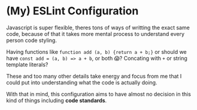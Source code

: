 # (My) ESLint Configuration

Javascript is super flexible, theres tons of ways of writting the exact same code, because of that it takes more mental process to understand every person code styling.

Having functions like `function add (a, b) {return a + b;}` or should we have `const add = (a, b) => a + b`, or both 😱? Concating with `+` or string template literals?

These and too many other details take energy and focus from me that I could put into understanding what the code is actually doing.

With that in mind, this configuration aims to have almost no decision in this kind of things including **code standards**.
